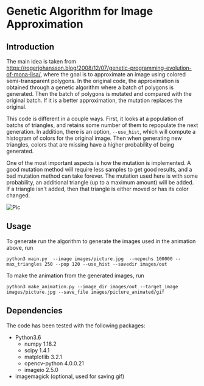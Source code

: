 # Genetic Algorithm for Image Approximation

## Introduction
The main idea is taken from https://rogerjohansson.blog/2008/12/07/genetic-programming-evolution-of-mona-lisa/, where the goal is to approximate an image using colored semi-transparent polygons. In the original code, the approximation is obtained through a genetic algorithm where a batch of polygons is generated. Then the batch of polygons is mutated and compared with the original batch. If it is a better approximation, the mutation replaces the original.

This code is different in a couple ways. First, it looks at a population of batchs of triangles, and retains some number of them to repopulate the next generation. In addition, there is an option, `--use_hist`, which will compute a histogram of colors for the original image. Then when generating new triangles, colors that are missing have a higher probability of being generated.

One of the most important aspects is how the mutation is implemented. A good mutation method will require less samples to get good results, and a bad mutation method can take forever. The mutation used here is with some probability, an additional triangle (up to a maximum amount) will be added. If a triangle isn't added, then that triangle is either moved or has its color changed.

![Pic](images/picture_animated.gif?raw=true "Pic")

## Usage
To generate run the algorithm to generate the images used in the animation above, run

`python3 main.py  --image images/picture.jpg  --nepochs 100000 --max_triangles 250 --pop 120 --use_hist --savedir images/out`

To make the animation from the generated images, run

`python3 make_animation.py --image_dir images/out --target_image images/picture.jpg --save_file images/picture_animated/gif`

## Dependencies
The code has been tested with the following packages:

* Python3.6
  * numpy 1.18.2
  * scipy 1.4.1
  * matplotlib 3.2.1
  * opencv-python 4.0.0.21  
  * imageio 2.5.0
* imagemagick (optional, used for saving gif)

